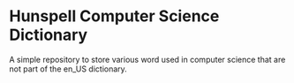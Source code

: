 # Hunspell Computer Science Dictionary

A simple repository to store various word used in computer science that are not 
part of the en_US dictionary.
